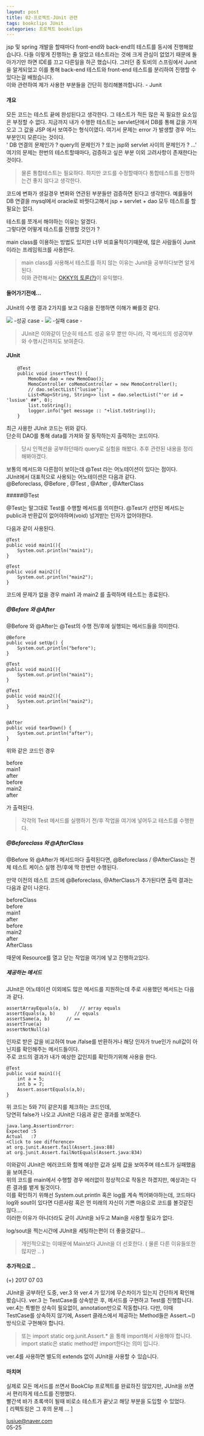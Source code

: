 ```yaml
---
layout: post
title: 02-프로젝트-JUnit 관련
tags: bookclips JUnit 
categories: 프로젝트 bookclips
---    
```



jsp 및 spring 개발을 할때마다  front-end와 back-end의 테스트를 동시에 진행해왔습니다.      다들 이렇게 진행하는 줄 알았고 테스트라는 것에 크게 관심이 없었기 때문에 돌아가기만 하면 IDE를 끄고 다른일을 하곤 했습니다. 그러던 중 토비의 스프링에서 Junit을 알게되었고 이를 통해 back-end 테스트와 front-end 테스트를 분리하여 진행할 수 있다는걸 배웠습니다.   
이와 관련하여 제가 사용한 부분들을 간단히 정리해볼까합니다. - Junit   

#### 개요     

모든 코드는 테스트 끝에 완성된다고 생각한다. 그 테스트가 적든 많은 꼭 필요한 요소임은 부정할 수 없다. 지금까지 내가 수행한 테스트는 servlet단에서 DB를 통해 값을 가져오고  그 값을 JSP 에서 보여주는 형식이였다. 여기서 문제는 error 가 발생할 경우 어느부분인지 모른다는 것이다.     
' DB 연결의 문제인가 ? query의 문제인가 ? 또는 jsp와 servlet 사이의 문제인가 ? ...'      
여기의 문제는 한번의 테스트할때마다, 검증하고 싶은 부분 이외 고려사항이 존재한다는 것이다.   

> 물론 통합테스트는 필요하다. 하지만 코드를 수정할때마다 통합테스트를 진행하는건 좋지 않다고 생각한다.      

코드에 변화가 생길경우 변화와 연관된 부분들만 검증하면 된다고 생각한다. 예를들어 DB 연결을 mysql에서 oracle로 바꿧다고해서 jsp + servlet + dao 모두 테스트를 할 필요는 없다.    

테스트를 쪼개서 해야하는 이유는 알겠다.   
그렇다면 어떻게 테스트를 진행할 것인가 ?     

main class를 이용하는 방법도 있지만 너무 비효율적이기때문에, 많은 사람들이 Junit이라는 프레임워크를 사용한다.       

> main class를 사용해서 테스트를 하지 않는 이유는 Junit을 공부하다보면 알게된다.    
> 이와 관련해서는 [OKKY의 토론(?)](https://okky.kr/article/97629)이 유익했다.     

#### 들어가기전에...

JUnit의 수행 결과 2가지를 보고 다음을 진행하면 이해가 빠를것 같다.     

<img src ="/public/img/success.jpg"/>            
-성공 case -     
<img src ="/public/img/error.jpg"/>           
-실패 case -       
  
> JUnit은 이와같이 단순히 테스트 성공 유무 뿐만 아니라, 각 메서드의 성공여부와 수행시간까지도 보여준다.  

#### JUnit     

    	@Test
    	public void insertTest() {
    		MemoDao dao = new MemoDao();
    		MemoController coMemoController = new MemoController();
    		// dao.selectList("lusiue");
    		List<Map<String, String>> list = dao.selectList("'or id = 'lusiue' ##", 0);
    		list.toString();
    		logger.info("get message :: "+list.toString());
    	}
    	
 
최근 사용한 JUnit 코드는 위와 같다.      
단순히 DAO를 통해 data를 가져와 잘 동작하는지 출력하는 코드이다.       

> 당시 인젝션을 공부하던때라 query로 실험을 해봤다. 추후 관련된 내용을 정리해봐야겠다.    

보통의 메서드와 다른점이 보이는데 @Test 라는 어노테이션이 있다는 점이다.    
JUnit에서 대표적으로 사용되는 어노테이션은 다음과 같다.       
@Beforeclass, @Before , @Test , @After , @AfterClass 

#####@Test   

@Test는 말그대로 Test를 수행할 메서드를 의미한다. @Test가 선언된 메서드는 public과 반환값이 없어야하며(void) 넘겨받는 인자가 없어야한다.   

다음과 같이 사용된다.   

    @Test
    public void main1(){
        System.out.println("main1");
    }

    @Test
    public void main2(){
        System.out.println("main2");
    }

코드에 문제가 없을 경우 main1 과 main2 를 출력하며 테스트는 종료된다.    


#####  @Before 와 @After      

@Before 와 @After는 @Test의 수행 전/후에 실행되는 메서드들을 의미한다.      
  

    @Before
    public void setUp() {
        System.out.println("before");
    }

    @Test
    public void main1(){
        System.out.println("main1");
    }

    @Test
    public void main2(){
        System.out.println("main2");
    }


    @After
    public void tearDown() {
        System.out.println("after");
    }      

위와 같은 코드인 경우 

before    
main1    
after    
before    
main2    
after    

가 출력된다.   
> 각각의 Test 메서드를 실행하기 전/후 작업을 여기에 넣어두고 테스트를 수행한다.    



##### @Beforeclass 와 @AfterClass 

 @Before 와 @After가 메서드마다 출력된다면,  @Beforeclass / @AfterClass는 전체 테스트 케이스 실행 전/후에 딱 한번만 수행된다.    

만약 이전의 테스트 코드에 @Beforeclass, @AfterClass가 추가된다면 출력 결과는 다음과 같이 나온다.  
 
beforeClass     
before   
main1   
after   
before   
main2   
after   
AfterClass    

때문에 Resource를 열고 닫는 작업을 여기에 넣고 진행하고있다.   


##### 제공하는 메서드    

JUnit은 어노테이션 이외에도 많은 메서드를 지원하는데 주로 사용했던 메서드는 다음과 같다.     

    assertArrayEquals(a, b)    // array equals     
    assertEquals(a, b)       // equals
    assertSame(a, b)      // == 
    assertTrue(a)       
    assertNotNull(a)       
	  

인자로 받은 값을 비교하여 true /false를 반환하거나 해당 인자가 true인가 null값이 아닌지를 확인해주는 메서드들이다.     
주로 코드의 결과가 내가 예상한 값인지를 확인하기위해 사용을 한다.

	@Test
    public void main1(){
        int a = 5;
        int b = 7;
        Assert.assertEquals(a,b);
    }    

위 코드는 5와 7이 같은지를 체크하는 코드인데,      
당연히 false가 나오고 JUnit은 다음과 같은 결과를 보여준다.   

    java.lang.AssertionError: 
    Expected :5
    Actual   :7
    <Click to see difference>
    at org.junit.Assert.fail(Assert.java:88)
    at org.junit.Assert.failNotEquals(Assert.java:834)     


이와같이 JUnit은 에러코드와 함께 예상한 값과 실제 값을 보여주며 테스트가 실패했음을 보여준다.         
위의 코드를 main에서 수행할 경우 에러없이 정상적으로 작동은 하겠지만, 예상과는 다른 결과를 뱉게 될것이다.      
 이를 확인하기 위해선 System.out.println 혹은 log를 계속 찍어봐야하는데, 코드마다 log와 sout이 있다면 다른사람 혹은 먼 미래의 자신이 기쁜 마음으로 코드를 볼것같진 않다....     
이러한 이유가 아니더라도 굳이 JUnit을 놔두고 Main을 사용할 필요가 없다.     

log/sout을 찍는시간에 JUnit을 세팅하는편이 더 좋을것같다...
    
> 개인적으로는 이때문에 Main보다 JUnit을 더 선호한다. ( 물론 다른 이유들또한 많지만 .. )      

#### 추가적으로 ..     
(+) 2017 07 03       

JUnit을 공부하던 도중, ver.3 와 ver.4 가 있기에 무슨차이가 있는지 간단하게 확인해 봤습니다. ver.3 는 TestCase를 상속받은 후, 메서드를 구현하고 Test를 진행합니다. ver.4는 특별한 상속이 필요없이, annotation만으로 작동합니다. 다만, 이때 TestCase를 상속하지 않기에, Assert 클래스에서 제공하는 Method들은 Assert.~() 방식으로 구현해야 합니다.    

> 또는 import static org.junit.Assert.* 을 통해 import해서 사용해야 합니다.      
> import static은 static method만 import한다는 의미 입니다.      

ver.4를 사용하면 별도의 extends 없이 JUnit을 사용할 수 있습니다.       





#### 마치며 
 	 
실제로 모든 메서드를 쓰면서 BookClip 프로젝트를 완료하진 않았지만, JUnit을 쓰면서 편리하게 테스트를 진행했다.      
빨간색 바가 초록색이 될때 비로소 테스트가 끝낫고 해당 부분을 도입할 수 있었다.    
[ 리펙토링은 그 후의 문제 ... ]       

lusiue@naver.com     
05-25

